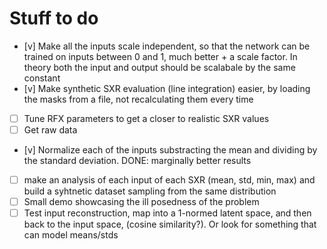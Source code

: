 # Stuff to do

- [v] Make all the inputs scale independent, so that the network can be trained on inputs between 0 and 1, much better + a scale factor. In theory both the input and output should be scalabale by the same constant
- [v] Make synthetic SXR evaluation (line integration) easier, by loading the masks from a file, not recalculating them every time
- [ ] Tune RFX parameters to get a closer to realistic SXR values
- [ ] Get raw data
- [v] Normalize each of the inputs substracting the mean and dividing by the standard deviation. DONE: marginally better results 
- [ ] make an analysis of each input of each SXR (mean, std, min, max) and build a syhtnetic dataset sampling from the same distribution
- [ ] Small demo showcasing the ill posedness of the problem
- [ ] Test input reconstruction, map into a 1-normed latent space, and then back to the input space, (cosine similarity?). Or look for something that can model means/stds